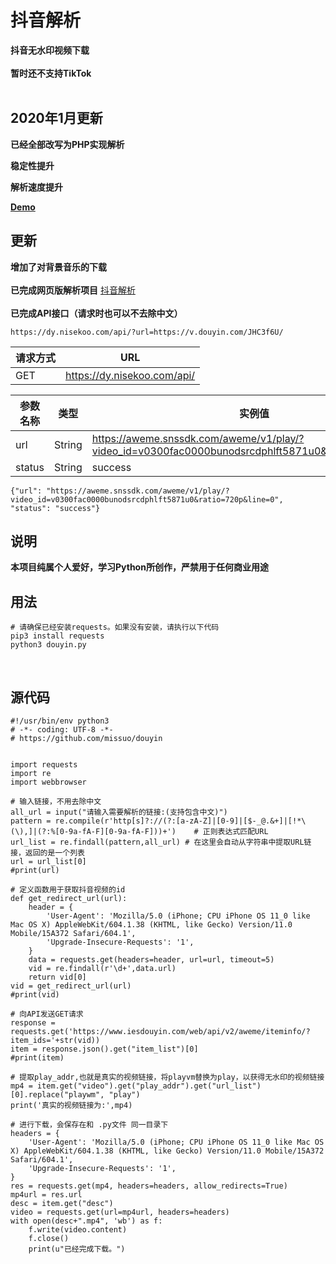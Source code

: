 # 抖音解析
**抖音无水印视频下载** <br><br>
**暂时还不支持TikTok** <br>
<br>
## 2020年1月更新
**已经全部改写为PHP实现解析** 

**稳定性提升** 

**解析速度提升** 

**[Demo](https://dy.nisekoo.com)** 


## 更新
**增加了对背景音乐的下载** <br><br>
**已完成网页版解析项目** [抖音解析](https://dy.nisekoo.com) <br><br>
**已完成API接口（请求时也可以不去除中文）**
<br>
~~~
https://dy.nisekoo.com/api/?url=https://v.douyin.com/JHC3f6U/
~~~
请求方式  | URL |
---------- |---------- |
GET  | https://dy.nisekoo.com/api/ |


| 参数名称  | 类型 |  实例值 |
| ---------- |---------- | ---------- |
| url | String | https://aweme.snssdk.com/aweme/v1/play/?video_id=v0300fac0000bunodsrcdphlft5871u0&ratio=720p&line=0  |
| status  | String | success |
~~~
{"url": "https://aweme.snssdk.com/aweme/v1/play/?video_id=v0300fac0000bunodsrcdphlft5871u0&ratio=720p&line=0", "status": "success"}
~~~

## 说明
**本项目纯属个人爱好，学习Python所创作，严禁用于任何商业用途**
<br>

## 用法
~~~
# 请确保已经安装requests。如果没有安装，请执行以下代码
pip3 install requests
python3 douyin.py
~~~
<br>

## 源代码
~~~
#!/usr/bin/env python3
# -*- coding: UTF-8 -*-
# https://github.com/missuo/douyin


import requests
import re
import webbrowser

# 输入链接，不用去除中文
all_url = input("请输入需要解析的链接:(支持包含中文)") 
pattern = re.compile(r'http[s]?://(?:[a-zA-Z]|[0-9]|[$-_@.&+]|[!*\(\),]|(?:%[0-9a-fA-F][0-9a-fA-F]))+')    # 正则表达式匹配URL
url_list = re.findall(pattern,all_url) # 在这里会自动从字符串中提取URL链接，返回的是一个列表
url = url_list[0]
#print(url)

# 定义函数用于获取抖音视频的id
def get_redirect_url(url):
	header = {
		'User-Agent': 'Mozilla/5.0 (iPhone; CPU iPhone OS 11_0 like Mac OS X) AppleWebKit/604.1.38 (KHTML, like Gecko) Version/11.0 Mobile/15A372 Safari/604.1',
		'Upgrade-Insecure-Requests': '1',
	}
	data = requests.get(headers=header, url=url, timeout=5)
	vid = re.findall(r'\d+',data.url)
	return vid[0]
vid = get_redirect_url(url)
#print(vid)

# 向API发送GET请求
response = requests.get('https://www.iesdouyin.com/web/api/v2/aweme/iteminfo/?item_ids='+str(vid))
item = response.json().get("item_list")[0]
#print(item)

# 提取play_addr,也就是真实的视频链接，将playvm替换为play，以获得无水印的视频链接
mp4 = item.get("video").get("play_addr").get("url_list")[0].replace("playwm", "play")
print('真实的视频链接为:',mp4)

# 进行下载，会保存在和 .py文件 同一目录下
headers = {
	'User-Agent': 'Mozilla/5.0 (iPhone; CPU iPhone OS 11_0 like Mac OS X) AppleWebKit/604.1.38 (KHTML, like Gecko) Version/11.0 Mobile/15A372 Safari/604.1',
	'Upgrade-Insecure-Requests': '1',
}
res = requests.get(mp4, headers=headers, allow_redirects=True)
mp4url = res.url
desc = item.get("desc")
video = requests.get(url=mp4url, headers=headers)
with open(desc+".mp4", 'wb') as f:
	f.write(video.content)
	f.close()
	print(u"已经完成下载。")
~~~


